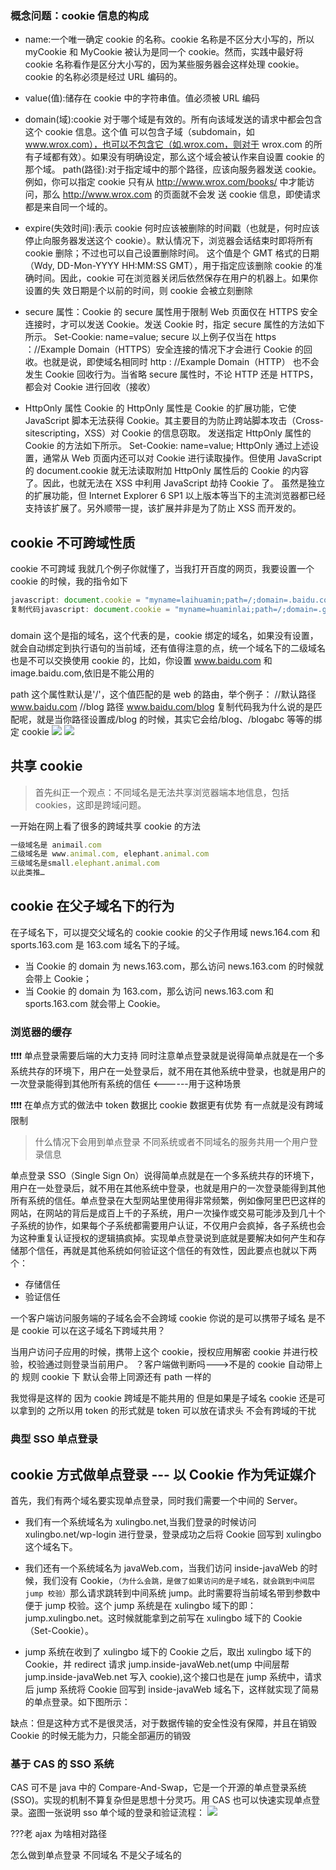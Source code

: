 ### 概念问题：cookie 信息的构成

- name:一个唯一确定 cookie 的名称。cookie 名称是不区分大小写的，所以 myCookie 和 MyCookie
  被认为是同一个 cookie。然而，实践中最好将 cookie 名称看作是区分大小写的，因为某些服务器会这样处理 cookie。cookie 的名称必须是经过 URL 编码的。

- value(值):储存在 cookie 中的字符串值。值必须被 URL 编码

- domain(域):cookie 对于哪个域是有效的。所有向该域发送的请求中都会包含这个 cookie 信息。这个值
  可以包含子域（subdomain，如 www.wrox.com），也可以不包含它（如.wrox.com，则对于 wrox.com
  的所有子域都有效）。如果没有明确设定，那么这个域会被认作来自设置 cookie 的那个域。
  path(路径):对于指定域中的那个路径，应该向服务器发送 cookie。例如，你可以指定 cookie 只有从
  http://www.wrox.com/books/ 中才能访问，那么 http://www.wrox.com 的页面就不会发
  送 cookie 信息，即使请求都是来自同一个域的。

- expire(失效时间):表示 cookie 何时应该被删除的时间戳（也就是，何时应该停止向服务器发送这个
  cookie）。默认情况下，浏览器会话结束时即将所有 cookie 删除；不过也可以自己设置删除时间。
  这个值是个 GMT 格式的日期（Wdy, DD-Mon-YYYY HH:MM:SS GMT），用于指定应该删除
  cookie 的准确时间。因此，cookie 可在浏览器关闭后依然保存在用户的机器上。如果你设置的失
  效日期是个以前的时间，则 cookie 会被立刻删除

- secure 属性：Cookie 的 secure 属性用于限制 Web 页面仅在 HTTPS 安全连接时，才可以发送 Cookie。发送 Cookie 时，指定 secure 属性的方法如下所示。
  Set-Cookie: name=value; secure
  以上例子仅当在 https ：//Example Domain（HTTPS）安全连接的情况下才会进行 Cookie 的回收。也就是说，即使域名相同时 http : //Example Domain（HTTP） 也不会发生 Cookie 回收行为。当省略 secure 属性时，不论 HTTP 还是 HTTPS，都会对 Cookie 进行回收（接收）

- HttpOnly 属性
  Cookie 的 HttpOnly 属性是 Cookie 的扩展功能，它使 JavaScript 脚本无法获得 Cookie。其主要目的为防止跨站脚本攻击（Cross-sitescripting，XSS）对 Cookie 的信息窃取。
  发送指定 HttpOnly 属性的 Cookie 的方法如下所示。
  Set-Cookie: name=value; HttpOnly
  通过上述设置，通常从 Web 页面内还可以对 Cookie 进行读取操作。但使用 JavaScript 的 document.cookie 就无法读取附加 HttpOnly 属性后的 Cookie 的内容了。因此，也就无法在 XSS 中利用 JavaScript 劫持 Cookie 了。
  虽然是独立的扩展功能，但 Internet Explorer 6 SP1 以上版本等当下的主流浏览器都已经支持该扩展了。另外顺带一提，该扩展并非是为了防止 XSS 而开发的。

## cookie 不可跨域性质

cookie 不可跨域
我就几个例子你就懂了，当我打开百度的网页，我要设置一个 cookie 的时候，我的指令如下

```javascript
javascript: document.cookie = "myname=laihuamin;path=/;domain=.baidu.com";
复制代码javascript: document.cookie = "myname=huaminlai;path=/;domain=.google.com";
```

###

domain
这个是指的域名，这个代表的是，cookie 绑定的域名，如果没有设置，就会自动绑定到执行语句的当前域，还有值得注意的点，统一个域名下的二级域名也是不可以交换使用 cookie 的，比如，你设置 www.baidu.com 和 image.baidu.com,依旧是不能公用的

path 这个属性默认是'/'，这个值匹配的是 web 的路由，举个例子：
//默认路径
www.baidu.com
//blog 路径
www.baidu.com/blog 复制代码我为什么说的是匹配呢，就是当你路径设置成/blog 的时候，其实它会给/blog、/blogabc 等等的绑定 cookie
![]("./2.png")
![]("./3.png")

## 共享 cookie

> 首先纠正一个观点：不同域名是无法共享浏览器端本地信息，包括 cookies，这即是跨域问题。

一开始在网上看了很多的跨域共享 cookie 的方法

```javascript
一级域名是 animail.com
二级域名是 www.animal.com, elephant.animal.com
三级域名是small.elephant.animal.com
以此类推…
```

## cookie 在父子域名下的行为

在子域名下，可以提交父域名的 cookie cookie 的父子作用域 news.164.com 和 sports.163.com 是 163.com 域名下的子域。

- 当 Cookie 的 domain 为 news.163.com，那么访问 news.163.com 的时候就会带上 Cookie；
- 当 Cookie 的 domain 为 163.com，那么访问 news.163.com 和 sports.163.com 就会带上 Cookie。

### 浏览器的缓存

❗️❗️❗️❗️ 单点登录需要后端的大力支持 同时注意单点登录就是说得简单点就是在一个多系统共存的环境下，用户在一处登录后，就不用在其他系统中登录，也就是用户的一次登录能得到其他所有系统的信任 <------用于这种场景

❗️❗️❗️❗️ 在单点方式的做法中 token 数据比 cookie 数据更有优势 有一点就是没有跨域限制

> 什么情况下会用到单点登录 不同系统或者不同域名的服务共用一个用户登录信息

单点登录 SSO（Single Sign On）说得简单点就是在一个多系统共存的环境下，用户在一处登录后，就不用在其他系统中登录，也就是用户的一次登录能得到其他所有系统的信任。单点登录在大型网站里使用得非常频繁，例如像阿里巴巴这样的网站，在网站的背后是成百上千的子系统，用户一次操作或交易可能涉及到几十个子系统的协作，如果每个子系统都需要用户认证，不仅用户会疯掉，各子系统也会为这种重复认证授权的逻辑搞疯掉。实现单点登录说到底就是要解决如何产生和存储那个信任，再就是其他系统如何验证这个信任的有效性，因此要点也就以下两个：

- 存储信任
- 验证信任

一个客户端访问服务端的子域名会不会跨域 cookie 你说的是可以携带子域名 是不是 cookie 可以在这子域名下跨域共用？

当用户访问子应用的时候，携带上这个 cookie，授权应用解密 cookie 并进行校验，校验通过则登录当前用户。 ？客户端做判断吗--->不是的 cookie 自动带上的 规则 cookie 下 默认会带上同源还有 path 一样的

我觉得是这样的 因为 cookie 跨域是不能共用的
但是如果是子域名 cookie 还是可以拿到的
之所以用 token 的形式就是 token 可以放在请求头 不会有跨域的干扰

### 典型 SSO 单点登录

## cookie 方式做单点登录 --- 以 Cookie 作为凭证媒介

首先，我们有两个域名要实现单点登录，同时我们需要一个中间的 Server。

- 我们有一个系统域名为 xulingbo.net,当我们登录的时候访问 xulingbo.net/wp-login 进行登录，登录成功之后将 Cookie 回写到 xulingbo 这个域名下。
- 我们还有一个系统域名为 javaWeb.com，当我们访问 inside-javaWeb 的时候，我们没有 Cookie，`（为什么会跳，是做了如果访问的是子域名，就会跳到中间层 jump 校验）`那么请求跳转到中间系统 jump。此时需要将当前域名带到参数中便于 jump 校验。这个 jump 系统是在 xulingbo 域下的即：jump.xulingbo.net。这时候就能拿到之前写在 xulingbo 域下的 Cookie（Set-Cookie）。

- jump 系统在收到了 xulingbo 域下的 Cookie 之后，取出 xulingbo 域下的 Cookie，并 redirect 请求 jump.inside-javaWeb.net(ump 中间层帮 jump.inside-javaWeb.net 写入 cookie),这个接口也是在 jump 系统中，请求后 jump 系统将 Cookie 回写到 inside-javaWeb 域名下，这样就实现了简易的单点登录。如下图所示：

缺点：但是这种方式不是很灵活，对于数据传输的安全性没有保障，并且在销毁 Cookie 的时候无能为力，只能全部遍历的销毁

### 基于 CAS 的 SSO 系统

CAS 可不是 java 中的 Compare-And-Swap，它是一个开源的单点登录系统(SSO)。实现的机制不算复杂但是思想十分灵巧。用 CAS 也可以快速实现单点登录。盗图一张说明 sso 单个域的登录和验证流程：
![]('./1.png')

???老 ajax 为啥相对路径



怎么做到单点登录    不同域名  不是父子域名的